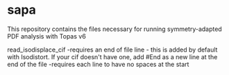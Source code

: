 # sapa
This repository contains the files necessary for running symmetry-adapted PDF analysis with Topas v6

read_isodisplace_cif
-requires an end of file line - this is added by default with Isodistort. If your cif doesn't have one, add #End as a new line at the end of the file
-requires each line to have no spaces at the start
